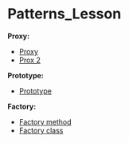 # Patterns_Lesson
**Proxy:**
- [Proxy](https://github.com/AbdulatipA/Patterns_lesson/tree/master/src/main/java/org/example/patterns_lesson/patterns/proxy)
- [Prox 2](https://github.com/AbdulatipA/Patterns_lesson/tree/master/src/main/java/org/example/patterns_lesson/patterns/proxy2)

**Prototype:**
- [Prototype]()

**Factory:**
- [Factory method]()
- [Factory class]()
